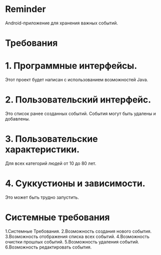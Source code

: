 # Reminder

Android-приложение для хранения важных событий.

# Требования
# 1. Программные интерфейсы.
Этот проект будет написан с использованием возможностей Java.

# 2. Пользовательский интерфейс.
Это список ранее созданных событий. События могут быть удалены и добавлены.

# 3. Пользовательские характеристики.
Для всех категорий людей от 10 до 80 лет.

# 4. Суккустионы и зависимости.
Это может быть трудно запустить.

# Системные требования
1.Системные Требования.
2.Возможность создания нового события.
3.Возможность отображения списка всех событий.
4.Возможность очистки прошлых событий.
5.Возможность удаления событий.
6.Возможность редактировать события.
